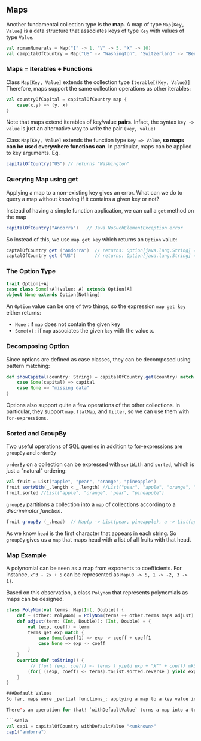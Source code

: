 ## Maps

Another fundamental collection type is the **map**.
A map of type `Map[Key, Value]` is a data structure that associates keys of type `Key` with values of type `Value`.

```scala
val romanNumerals = Map("I" -> 1, "V" -> 5, "X" -> 10)                       // Map of type [String, Int]
val campitalOfCountry = Map("US" -> "Washington", "Switzerland" -> "Bern")   // Map of type [String, String]
```

### Maps = Iterables + Functions

Class `Map[Key, Value]` extends the collection type `Iterable[(Key, Value)]` Therefore, maps support the same collection operations as other iterables:
```scala
val countryOfCapital = capitalOfCountry map {
    case(x,y) => (y, x)
}
```
Note that maps extend iterables of key/value **pairs**. Infact, the syntax `key -> value` is just an alternative way to write the pair `(key, value)`

Class `Map[Key, Value]` extends the function type `Key => Value`, **so maps can be used everywhere functions can**. In particular, maps can be applied to key arguments. Eg.
```scala
capitalOfCountry("US") // returns "Washington"
```

### Querying Map using get
Applying a map to a non-existing key gives an error. What can we do to query a map without knowing if it contains a given key or not?

Instead of having a simple function application, we can call a `get` method on the map

```scala
capitalOfCountry("Andorra")   // Java NoSuchElementException error
```
So instead of this, we use `map get key` which returns an `Option` value:
```scala
captalOfCountry get ("Andorra")  // returns: Option[java.lang.String] = None
captalOfCountry get ("US")       // returns: Option[java.lang.String] = Some(Washington)
```

### The Option Type
```scala
trait Option[+A]
case class Some[+A](value: A) extends Option[A]
object None extends Option[Nothing]
```
An `Option` value can be one of two things, so the expression `map get key` either returns:
* `None`    : if `map` does not contain the given key
* `Some(x)` : if `map` associates the given `key` with the value x.

### Decomposing Option

Since options are defined as case classes, they can be decomposed using pattern matching:
```scala
def showCapital(country: String) = capitalOfCountry.get(country) match {
    case Some(capital) => capital
    case None => "missing data"
}
```
Options also support quite a few operations of the other collections. In particular, they support `map`, `flatMap`, and `filter`, so we can use them with `for-expressions`.

### Sorted and GroupBy

Two useful operations of SQL queries in addition to for-expressions are `groupBy` and `orderBy`

`orderBy` on a collection can be expressed with `sortWith` and `sorted`, which is just a "natural" ordering:

```scala
val fruit = List("apple", "pear", "orange", "pineapple")
fruit sortWith(_.length < _.length) //List("pear", "apple", "orange", "pineapple")
fruit.sorted //List("apple", "orange", 'pear", "pineapple")
```

`groupBy` partitions a collection into a `map` of collections according to a _discriminator function_. 

```scala
fruit groupBy (_.head)  // Map(p -> List(pear, pineapple), a -> List(apple), o -> List(orange))
```
As we know `head` is the first character that appears in each string. So `groupBy` gives us a `map` that maps head with a list of all fruits with that head.

### Map Example
A polynomial can be seen as a map from exponents to coefficients. For instance, `x^3 - 2x + 5` can be represented as `Map(0 -> 5, 1 -> -2, 3 -> 1)`.

Based on this observation, a class `Polynom` that represents polynomials as maps can be designed. 
```scala
class PolyNom(val terms: Map[Int, Double]) {
    def + (other: PolyNom) = PolyNom(terms ++ other.terms maps adjust) // maps concatenated using ++ and wrapped as PolyNom. Then maps.adjust is called as the previous part only concatenates, does not add values with same coeffecients.
    def adjust(term: (Int, Double)): (Int, Double) = {
        val (exp, coeff) = term
        terms get exp match {
            case Some(coeff1) => exp -> coeff + coeff1
            case None => exp -> coeff
        }
    }
    override def toString() {
         // (for( (exp, coeff) <- terms ) yield exp + "X^" + coeff) mkString "+"  // This prints fine, but in random order.
        (for( ((exp, coeff) <- terms).toList.sorted.reverse ) yield exp + "X^" + coeff) mkString "+"
    }
}

###Default Values
So far, maps were _partial functions_: applying a map to a key value in `map(key)` could lead to an exception, if the key was not stored in the map. What if we could make maps total functions, that would never fail but that would give back a default value if some key wasn't found?

There's an operation for that! `withDefaultValue` turns a map into a total function:

```scala
val cap1 = capitalOfCountry withDefaultValue "<unknown>"
cap1("andorra")
```